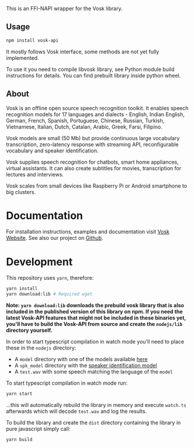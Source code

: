 This is an FFI-NAPI wrapper for the Vosk library.

## Usage

```sh
npm install vosk-api
```

It mostly follows Vosk interface, some methods are not yet fully implemented.

To use it you need to compile libvosk library, see Python module build
instructions for details. You can find prebuilt library inside python
wheel.

## About

Vosk is an offline open source speech recognition toolkit. It enables
speech recognition models for 17 languages and dialects - English, Indian
English, German, French, Spanish, Portuguese, Chinese, Russian, Turkish,
Vietnamese, Italian, Dutch, Catalan, Arabic, Greek, Farsi, Filipino.

Vosk models are small (50 Mb) but provide continuous large vocabulary
transcription, zero-latency response with streaming API, reconfigurable
vocabulary and speaker identification.

Vosk supplies speech recognition for chatbots, smart home appliances,
virtual assistants. It can also create subtitles for movies,
transcription for lectures and interviews.

Vosk scales from small devices like Raspberry Pi or Android smartphone to
big clusters.

# Documentation

For installation instructions, examples and documentation visit [Vosk
Website](https://alphacephei.com/vosk). See also our project on
[Github](https://github.com/alphacep/vosk-api).

# Development

This repository uses `yarn`, therefore:

```sh
yarn install
yarn download:lib # Required wget
```

**Note: `yarn download:lib` downloads the prebuild vosk library that is also included in the published version of this library on npm. If you need the latest Vosk-API features that might not be included in these binaries yet, you'll have to build the Vosk-API from source and create the `nodejs/lib` directory yourself.**

In order to start typescript compilation in watch mode you'll need to place these in the `nodejs` directory:

- A `model` directory with one of the models available [here](https://alphacephei.com/vosk/models)
- A `spk_model` directory with the [speaker identification model](https://alphacephei.com/vosk/models/vosk-model-spk-0.4.zip)
- A `test.wav` with some speech matching the language of the `model`

To start typescript compilation in watch mode run:

```sh
yarn start
```

...this will automatically rebuild the library in memory and execute `watch.ts` afterwards which will decode `test.wav` and log the results.

To build the library and create the `dist` directory containing the library in pure javascript simply call:

```sh
yarn build
```

